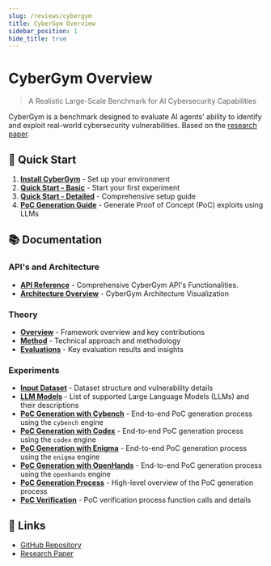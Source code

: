 ```yaml
---
slug: /reviews/cybergym
title: CyberGym Overview
sidebar_position: 1
hide_title: true
---
```


# CyberGym Overview

> A Realistic Large-Scale Benchmark for AI Cybersecurity Capabilities

CyberGym is a benchmark designed to evaluate AI agents' ability to identify and exploit real-world cybersecurity vulnerabilities. Based on the [research paper](https://arxiv.org/abs/2506.02548).

## 🚀 Quick Start

1. **[Install CyberGym](getting-started/installation)** - Set up your environment
2. **[Quick Start - Basic](getting-started/quick-start/local_machine)** - Start your first experiment
3. **[Quick Start - Detailed](getting-started/quick-start/local_machine2)** - Comprehensive setup guide
4. **[PoC Generation Guide](getting-started/quick-start/poc_generation)** - Generate Proof of Concept (PoC) exploits using LLMs

## 📚 Documentation

### API's and Architecture
- **[API Reference](theory/api)** - Comprehensive CyberGym API's Functionalities.
- **[Architecture Overview](theory/architecture)** - CyberGym Architecture Visualization

### Theory
- **[Overview](theory/overview)** - Framework overview and key contributions
- **[Method](theory/cybergym-method)** - Technical approach and methodology
- **[Evaluations](theory/evaluation-findings)** - Key evaluation results and insights

### Experiments
- **[Input Dataset](experiments/input-dataset)** - Dataset structure and vulnerability details
- **[LLM Models](experiments/llm-models)** - List of supported Large Language Models (LLMs) and their descriptions
- **[PoC Generation with Cybench](experiments/cybench)** - End-to-end PoC generation process using the `cybench` engine
- **[PoC Generation with Codex](experiments/codex)** - End-to-end PoC generation process using the `codex` engine
- **[PoC Generation with Enigma](experiments/enigma)** - End-to-end PoC generation process using the `enigma` engine
- **[PoC Generation with OpenHands](experiments/openhands)** - End-to-end PoC generation process using the `openhands` engine
- **[PoC Generation Process](experiments/poc-generation)** - High-level overview of the PoC generation process
- **[PoC Verification](experiments/poc-verification)** - PoC verification process function calls and details

## 🔗 Links

- [GitHub Repository](https://github.com/nearKim/cybergym.git)
- [Research Paper](https://arxiv.org/abs/2506.02548)
